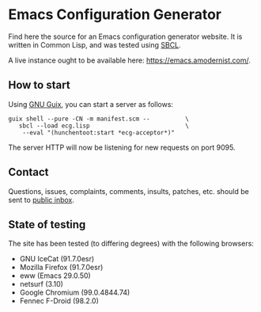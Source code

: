 Emacs Configuration Generator
=============================

Find here the source for an Emacs configuration generator website.  It
is written in Common Lisp, and was tested using [SBCL].

A live instance ought to be available here: <https://emacs.amodernist.com/>.

[SBCL]:
    http://www.sbcl.org/

How to start
------------

Using [GNU Guix], you can start a server as follows:

    guix shell --pure -CN -m manifest.scm --          \
       sbcl --load ecg.lisp                           \
        --eval "(hunchentoot:start *ecg-acceptor*)"

The server HTTP will now be listening for new requests on port 9095.

[GNU Guix]:
    https://guix.gnu.org/

Contact
-------

Questions, issues, complaints, comments, insults, patches, etc. should
be sent to [public inbox].

[public inbox]:
    https://lists.sr.ht/~pkal/public-inbox

State of testing
----------------

The site has been tested (to differing degrees) with the following
browsers:

- GNU IceCat (91.7.0esr)
- Mozilla Firefox (91.7.0esr)
- eww (Emacs 29.0.50)
- netsurf (3.10)
- Google Chromium (99.0.4844.74)
- Fennec F-Droid (98.2.0)
